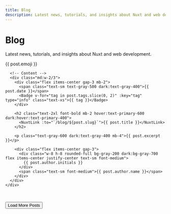 ```yaml
---
title: Blog
description: Latest news, tutorials, and insights about Nuxt and web development.
---
```


# Blog

Latest news, tutorials, and insights about Nuxt and web development.

<div class="grid gap-8">
  <article v-for="(post, index) in blogPosts" :key="index" class="blog-post">
    <div class="flex flex-col md:flex-row gap-6">
      <!-- Featured image -->
      <div class="md:w-1/3">
        <div class="aspect-video bg-gray-100 dark:bg-gray-800 rounded-lg overflow-hidden">
          <div class="w-full h-full flex items-center justify-center bg-gradient-to-br from-primary-100 to-primary-200 dark:from-primary-900/30 dark:to-primary-800/30">
            <div class="text-4xl text-primary-500">{{ post.emoji }}</div>
          </div>
        </div>
      </div>
      
      <!-- Content -->
      <div class="md:w-2/3">
        <div class="flex items-center gap-3 mb-2">
          <span class="text-sm text-gray-500 dark:text-gray-400">{{ post.date }}</span>
          <Badge v-for="tag in post.tags.slice(0, 2)" :key="tag" type="info" class="text-xs">{{ tag }}</Badge>
        </div>
        
        <h2 class="text-2xl font-bold mb-2 hover:text-primary-600 dark:hover:text-primary-400">
          <NuxtLink :to="`/blog/${post.slug}`">{{ post.title }}</NuxtLink>
        </h2>
        
        <p class="text-gray-600 dark:text-gray-400 mb-4">{{ post.excerpt }}</p>
        
        <div class="flex items-center gap-3">
          <div class="w-8 h-8 rounded-full bg-gray-200 dark:bg-gray-700 flex items-center justify-center text-sm font-medium">
            {{ post.author.initials }}
          </div>
          <span class="text-sm font-medium">{{ post.author.name }}</span>
        </div>
      </div>
    </div>
  </article>
  
  <div class="border-t border-gray-200 dark:border-gray-800 pt-8 mt-4">
    <div class="flex justify-center">
      <button class="btn btn-outline">Load More Posts</button>
    </div>
  </div>
</div>

<script setup>
// Sample blog posts data
const blogPosts = [
  {
    title: "Getting Started with Nuxt 3",
    slug: "getting-started-with-nuxt-3",
    date: "May 20, 2025",
    excerpt: "Learn how to set up a new Nuxt 3 project and explore its key features for building modern web applications.",
    emoji: "🚀",
    author: {
      name: "Jane Doe",
      initials: "JD"
    },
    tags: ["Nuxt", "Tutorial", "Vue"]
  },
  {
    title: "Building a Documentation Site with Nuxt Content",
    slug: "building-documentation-site-with-nuxt-content",
    date: "May 15, 2025",
    excerpt: "A comprehensive guide to creating a beautiful documentation site using Nuxt Content and UnoCSS.",
    emoji: "📚",
    author: {
      name: "John Smith",
      initials: "JS"
    },
    tags: ["Documentation", "Nuxt Content", "UnoCSS"]
  },
  {
    title: "Advanced Markdown Features for Technical Documentation",
    slug: "advanced-markdown-features",
    date: "May 10, 2025",
    excerpt: "Discover powerful Markdown features that will take your technical documentation to the next level.",
    emoji: "✨",
    author: {
      name: "Alex Johnson",
      initials: "AJ"
    },
    tags: ["Markdown", "Documentation", "Tips"]
  },
  {
    title: "Optimizing Performance in Nuxt Applications",
    slug: "optimizing-performance-nuxt-applications",
    date: "May 5, 2025",
    excerpt: "Learn practical techniques to improve the performance of your Nuxt applications for better user experience.",
    emoji: "⚡",
    author: {
      name: "Sarah Williams",
      initials: "SW"
    },
    tags: ["Performance", "Optimization", "Nuxt"]
  }
]
</script>

<style scoped>
.blog-post {
  padding-bottom: 2rem;
  border-bottom: 1px solid var(--un-border-opacity-20);
  transition: transform 0.2s ease;
}

.blog-post:hover {
  transform: translateY(-4px);
}

.blog-post:last-of-type {
  border-bottom: none;
}
</style>